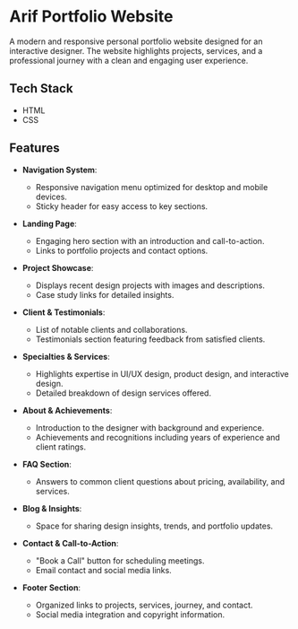 # Arif Portfolio Website

A modern and responsive personal portfolio website designed for an interactive designer. The website highlights projects, services, and a professional journey with a clean and engaging user experience.

## Tech Stack

- HTML  
- CSS  

## Features

- **Navigation System**:  
  - Responsive navigation menu optimized for desktop and mobile devices.  
  - Sticky header for easy access to key sections.  

- **Landing Page**:  
  - Engaging hero section with an introduction and call-to-action.  
  - Links to portfolio projects and contact options.  

- **Project Showcase**:  
  - Displays recent design projects with images and descriptions.  
  - Case study links for detailed insights.  

- **Client & Testimonials**:  
  - List of notable clients and collaborations.  
  - Testimonials section featuring feedback from satisfied clients.  

- **Specialties & Services**:  
  - Highlights expertise in UI/UX design, product design, and interactive design.  
  - Detailed breakdown of design services offered.  

- **About & Achievements**:  
  - Introduction to the designer with background and experience.  
  - Achievements and recognitions including years of experience and client ratings.  

- **FAQ Section**:  
  - Answers to common client questions about pricing, availability, and services.  

- **Blog & Insights**:  
  - Space for sharing design insights, trends, and portfolio updates.  

- **Contact & Call-to-Action**:  
  - "Book a Call" button for scheduling meetings.  
  - Email contact and social media links.  

- **Footer Section**:  
  - Organized links to projects, services, journey, and contact.  
  - Social media integration and copyright information.  
